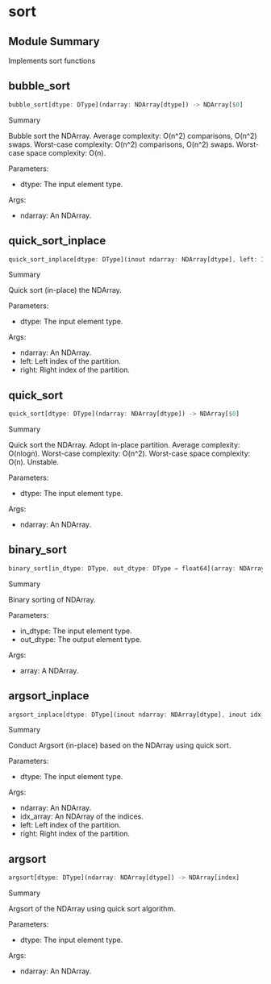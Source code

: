 



# sort

##  Module Summary
  
Implements sort functions
## bubble_sort


```rust
bubble_sort[dtype: DType](ndarray: NDArray[dtype]) -> NDArray[$0]
```  
Summary  
  
Bubble sort the NDArray. Average complexity: O(n^2) comparisons, O(n^2) swaps. Worst-case complexity: O(n^2) comparisons, O(n^2) swaps. Worst-case space complexity: O(n).  
  
Parameters:  

- dtype: The input element type.
  
Args:  

- ndarray: An NDArray.

## quick_sort_inplace


```rust
quick_sort_inplace[dtype: DType](inout ndarray: NDArray[dtype], left: Int, right: Int)
```  
Summary  
  
Quick sort (in-place) the NDArray.  
  
Parameters:  

- dtype: The input element type.
  
Args:  

- ndarray: An NDArray.
- left: Left index of the partition.
- right: Right index of the partition.

## quick_sort


```rust
quick_sort[dtype: DType](ndarray: NDArray[dtype]) -> NDArray[$0]
```  
Summary  
  
Quick sort the NDArray. Adopt in-place partition. Average complexity: O(nlogn). Worst-case complexity: O(n^2). Worst-case space complexity: O(n). Unstable.  
  
Parameters:  

- dtype: The input element type.
  
Args:  

- ndarray: An NDArray.

## binary_sort


```rust
binary_sort[in_dtype: DType, out_dtype: DType = float64](array: NDArray[in_dtype]) -> NDArray[$1]
```  
Summary  
  
Binary sorting of NDArray.  
  
Parameters:  

- in_dtype: The input element type.
- out_dtype: The output element type.
  
Args:  

- array: A NDArray.

## argsort_inplace


```rust
argsort_inplace[dtype: DType](inout ndarray: NDArray[dtype], inout idx_array: NDArray[index], left: Int, right: Int)
```  
Summary  
  
Conduct Argsort (in-place) based on the NDArray using quick sort.  
  
Parameters:  

- dtype: The input element type.
  
Args:  

- ndarray: An NDArray.
- idx_array: An NDArray of the indices.
- left: Left index of the partition.
- right: Right index of the partition.

## argsort


```rust
argsort[dtype: DType](ndarray: NDArray[dtype]) -> NDArray[index]
```  
Summary  
  
Argsort of the NDArray using quick sort algorithm.  
  
Parameters:  

- dtype: The input element type.
  
Args:  

- ndarray: An NDArray.
